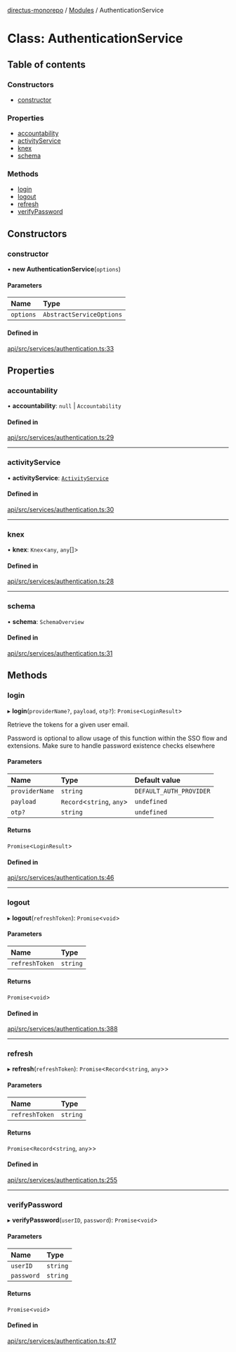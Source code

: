 [directus-monorepo](../README.md) / [Modules](../modules.md) / AuthenticationService

# Class: AuthenticationService

## Table of contents

### Constructors

- [constructor](AuthenticationService.md#constructor)

### Properties

- [accountability](AuthenticationService.md#accountability)
- [activityService](AuthenticationService.md#activityservice)
- [knex](AuthenticationService.md#knex)
- [schema](AuthenticationService.md#schema)

### Methods

- [login](AuthenticationService.md#login)
- [logout](AuthenticationService.md#logout)
- [refresh](AuthenticationService.md#refresh)
- [verifyPassword](AuthenticationService.md#verifypassword)

## Constructors

### constructor

• **new AuthenticationService**(`options`)

#### Parameters

| Name | Type |
| :------ | :------ |
| `options` | `AbstractServiceOptions` |

#### Defined in

[api/src/services/authentication.ts:33](https://github.com/directus/directus/blob/9368dbd0c/api/src/services/authentication.ts#L33)

## Properties

### accountability

• **accountability**: ``null`` \| `Accountability`

#### Defined in

[api/src/services/authentication.ts:29](https://github.com/directus/directus/blob/9368dbd0c/api/src/services/authentication.ts#L29)

___

### activityService

• **activityService**: [`ActivityService`](ActivityService.md)

#### Defined in

[api/src/services/authentication.ts:30](https://github.com/directus/directus/blob/9368dbd0c/api/src/services/authentication.ts#L30)

___

### knex

• **knex**: `Knex`<`any`, `any`[]\>

#### Defined in

[api/src/services/authentication.ts:28](https://github.com/directus/directus/blob/9368dbd0c/api/src/services/authentication.ts#L28)

___

### schema

• **schema**: `SchemaOverview`

#### Defined in

[api/src/services/authentication.ts:31](https://github.com/directus/directus/blob/9368dbd0c/api/src/services/authentication.ts#L31)

## Methods

### login

▸ **login**(`providerName?`, `payload`, `otp?`): `Promise`<`LoginResult`\>

Retrieve the tokens for a given user email.

Password is optional to allow usage of this function within the SSO flow and extensions. Make sure
to handle password existence checks elsewhere

#### Parameters

| Name | Type | Default value |
| :------ | :------ | :------ |
| `providerName` | `string` | `DEFAULT_AUTH_PROVIDER` |
| `payload` | `Record`<`string`, `any`\> | `undefined` |
| `otp?` | `string` | `undefined` |

#### Returns

`Promise`<`LoginResult`\>

#### Defined in

[api/src/services/authentication.ts:46](https://github.com/directus/directus/blob/9368dbd0c/api/src/services/authentication.ts#L46)

___

### logout

▸ **logout**(`refreshToken`): `Promise`<`void`\>

#### Parameters

| Name | Type |
| :------ | :------ |
| `refreshToken` | `string` |

#### Returns

`Promise`<`void`\>

#### Defined in

[api/src/services/authentication.ts:388](https://github.com/directus/directus/blob/9368dbd0c/api/src/services/authentication.ts#L388)

___

### refresh

▸ **refresh**(`refreshToken`): `Promise`<`Record`<`string`, `any`\>\>

#### Parameters

| Name | Type |
| :------ | :------ |
| `refreshToken` | `string` |

#### Returns

`Promise`<`Record`<`string`, `any`\>\>

#### Defined in

[api/src/services/authentication.ts:255](https://github.com/directus/directus/blob/9368dbd0c/api/src/services/authentication.ts#L255)

___

### verifyPassword

▸ **verifyPassword**(`userID`, `password`): `Promise`<`void`\>

#### Parameters

| Name | Type |
| :------ | :------ |
| `userID` | `string` |
| `password` | `string` |

#### Returns

`Promise`<`void`\>

#### Defined in

[api/src/services/authentication.ts:417](https://github.com/directus/directus/blob/9368dbd0c/api/src/services/authentication.ts#L417)
